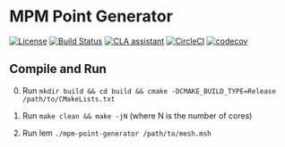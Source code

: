 # MPM Point Generator

[![License](https://img.shields.io/badge/license-MIT-blue.svg)](https://raw.githubusercontent.com/cb-geo/mpm-point-generator/develop/license.md)
[![Build Status](https://api.travis-ci.org/cb-geo/mpm-point-generator.svg?branch=develop)](https://api.travis-ci.org/cb-geo/mpm-point-generator.svg?branch=develop)
[![CLA assistant](https://cla-assistant.io/readme/badge/cb-geo/mpm-point-generator)](https://cla-assistant.io/cb-geo/mpm-point-generator)
[![CircleCI](https://circleci.com/gh/cb-geo/mpm-point-generator.svg?style=svg)](https://circleci.com/gh/cb-geo/mpm-point-generator)
[![codecov](https://codecov.io/gh/cb-geo/mpm-point-generator/branch/develop/graph/badge.svg)](https://codecov.io/gh/cb-geo/mpm-point-generator)

## Compile and Run

0. Run `mkdir build && cd build && cmake -DCMAKE_BUILD_TYPE=Release /path/to/CMakeLists.txt`

1. Run `make clean && make -jN` (where N is the number of cores)

3. Run lem `./mpm-point-generator /path/to/mesh.msh`

